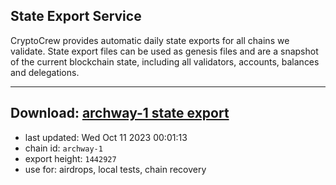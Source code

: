 ## State Export Service
CryptoCrew provides automatic daily state exports for all chains we validate. State export files can be used as genesis files and are a snapshot of the current blockchain state, including all validators, accounts, balances and delegations.

---
**Download: [archway-1 state export](https://dl.ccvalidators.com/SERVICE/archway/archway-1_export_1442927.json)**
---

- last updated: Wed Oct 11 2023 00:01:13
- chain id: `archway-1`
- export height: `1442927`
- use for: airdrops, local tests, chain recovery

